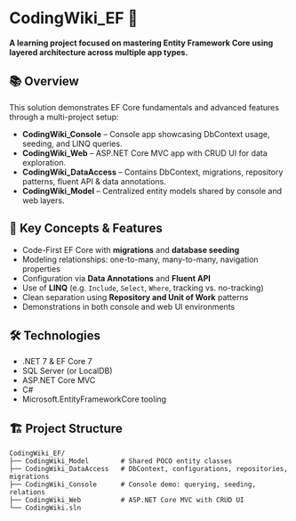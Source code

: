 # CodingWiki_EF 🚀  
**A learning project focused on mastering Entity Framework Core using layered architecture across multiple app types.**

## 📚 Overview

This solution demonstrates EF Core fundamentals and advanced features through a multi-project setup:
- **CodingWiki_Console** – Console app showcasing DbContext usage, seeding, and LINQ queries.  
- **CodingWiki_Web** – ASP.NET Core MVC app with CRUD UI for data exploration.  
- **CodingWiki_DataAccess** – Contains DbContext, migrations, repository patterns, fluent API & data annotations.  
- **CodingWiki_Model** – Centralized entity models shared by console and web layers.

## 🧠 Key Concepts & Features

- Code-First EF Core with **migrations** and **database seeding**
- Modeling relationships: one-to-many, many-to-many, navigation properties
- Configuration via **Data Annotations** and **Fluent API**
- Use of **LINQ** (e.g. `Include`, `Select`, `Where`, tracking vs. no-tracking)
- Clean separation using **Repository and Unit of Work** patterns
- Demonstrations in both console and web UI environments

## 🛠️ Technologies

- .NET 7 & EF Core 7
- SQL Server (or LocalDB)
- ASP.NET Core MVC
- C#
- Microsoft.EntityFrameworkCore tooling

## 🏗️ Project Structure

```plaintext
CodingWiki_EF/
├── CodingWiki_Model        # Shared POCO entity classes
├── CodingWiki_DataAccess   # DbContext, configurations, repositories, migrations
├── CodingWiki_Console      # Console demo: querying, seeding, relations
├── CodingWiki_Web          # ASP.NET Core MVC with CRUD UI
└── CodingWiki.sln

